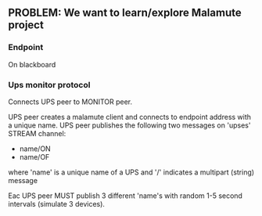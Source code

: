 ## PROBLEM: We want to learn/explore Malamute project

### Endpoint
On blackboard

### Ups monitor protocol

Connects UPS peer to MONITOR peer.

UPS peer creates a malamute client and connects to endpoint address with a unique name.
UPS peer publishes the following two messages on 'upses' STREAM channel:

* name/ON
* name/OF

where 'name' is a unique name of a UPS and '/' indicates a multipart (string) message

Eac UPS peer MUST publish  3 different 'name's with random 1-5 second intervals (simulate 3 devices).






